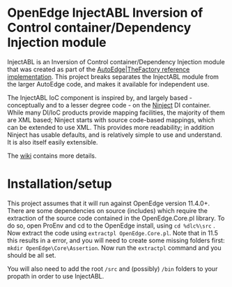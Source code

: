 OpenEdge InjectABL Inversion of Control container/Dependency Injection module
===============================================================================
InjectABL is an Inversion of Control container/Dependency Injection module that was created as part of the [AutoEdge|TheFactory reference implementation](http://communities.progress.com/pcom/community/psdn/openedge/architecture/autoedgethefactory). This project breaks separates the InjectABL module from the larger AutoEdge code, and makes it available for independent use.

The InjectABL IoC component is inspired by, and largely based - conceptually and to a lesser degree code - on the [Ninject](http://wiki.github.com/enkari/ninject) DI container. While many DI/IoC products provide mapping facilities, the majority of them are XML based; Ninject starts with source code-based mappings, which can be extended to use XML. This provides more readability; in addition Ninject has usable defaults, and is relatively simple to use and understand. It is also itself easily extensible.

The [wiki](https://github.com/PeterJudge-PSC/InjectABL/wiki) contains more details.

Installation/setup
====================
This project assumes that it will run against OpenEdge version 11.4.0+. There are some dependencies on source (includes) which require the extraction of the source code contained in the OpenEdge.Core.pl library. To do so, open ProEnv and cd to the OpenEdge install, using `cd %dlc%\src` . Now extract the code using `extractpl OpenEdge.Core.pl`. Note that in 11.5 this results in a error, and you will need to create some missing folders first: `mkdir OpenEdge\Core\Assertion`. Now run the `extractpl` command and you should be all set.

You will also need to add the root `/src` and (possibly) `/bin` folders to your propath in order to use InjectABL.
